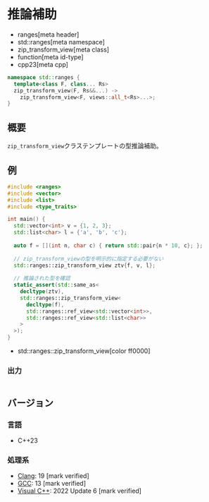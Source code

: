 # 推論補助
* ranges[meta header]
* std::ranges[meta namespace]
* zip_transform_view[meta class]
* function[meta id-type]
* cpp23[meta cpp]

```cpp
namespace std::ranges {
  template<class F, class... Rs>
  zip_transform_view(F, Rs&&...) ->
    zip_transform_view<F, views::all_t<Rs>...>;
}
```

## 概要
`zip_transform_view`クラステンプレートの型推論補助。

## 例
```cpp example
#include <ranges>
#include <vector>
#include <list>
#include <type_traits>

int main() {
  std::vector<int> v = {1, 2, 3};
  std::list<char> l = {'a', 'b', 'c'};
  
  auto f = [](int n, char c) { return std::pair{n * 10, c}; };
  
  // zip_transform_viewの型を明示的に指定する必要がない
  std::ranges::zip_transform_view ztv{f, v, l};
  
  // 推論された型を確認
  static_assert(std::same_as<
    decltype(ztv),
    std::ranges::zip_transform_view<
      decltype(f),
      std::ranges::ref_view<std::vector<int>>,
      std::ranges::ref_view<std::list<char>>
    >
  >);
}
```
* std::ranges::zip_transform_view[color ff0000]

### 出力
```
```

## バージョン
### 言語
- C++23

### 処理系
- [Clang](/implementation.md#clang): 19 [mark verified]
- [GCC](/implementation.md#gcc): 13 [mark verified]
- [Visual C++](/implementation.md#visual_cpp): 2022 Update 6 [mark verified]
